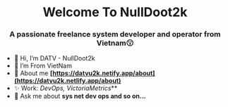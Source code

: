 <h1 align="center"&text_color=DC143C>Welcome To NullDoot2k</h1>
<h3 align="center">A passionate freelance system developer and operator from Vietnam😗</h3>

- 👋 Hi, I’m DATV - NullDoot2k<br>
- 👀 I’m From VietNam<br>
- 🌱 About me **[https://datvu2k.netify.app/about](https://datvu2k.netlify.app/about)** <br>
- ✨ Work: *DevOps, VictoriaMetrics***<br>
- 💬 Ask me about **sys net dev ops and so on...**
